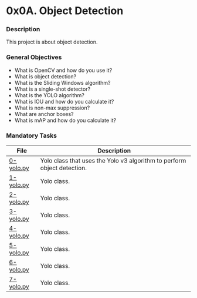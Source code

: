 # 0x0A. Object Detection

### Description

This project is about object detection.

### General Objectives

* What is OpenCV and how do you use it?
* What is object detection?
* What is the Sliding Windows algorithm?
* What is a single-shot detector?
* What is the YOLO algorithm?
* What is IOU and how do you calculate it?
* What is non-max suppression?
* What are anchor boxes?
* What is mAP and how do you calculate it?

### Mandatory Tasks

| File | Description |
| ------ | ------ |
| [0-yolo.py](0-yolo.py) | Yolo class that uses the Yolo v3 algorithm to perform object detection. |
| [1-yolo.py](1-yolo.py) | Yolo class. |
| [2-yolo.py](2-yolo.py) | Yolo class. |
| [3-yolo.py](3-yolo.py) | Yolo class. |
| [4-yolo.py](4-yolo.py) | Yolo class. |
| [5-yolo.py](5-yolo.py) | Yolo class. |
| [6-yolo.py](6-yolo.py) | Yolo class. |
| [7-yolo.py](7-yolo.py) | Yolo class. |
